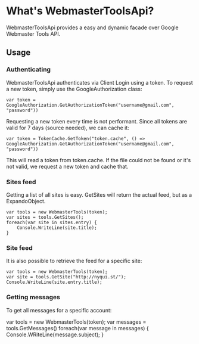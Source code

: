 # What's WebmasterToolsApi?

WebmasterToolsApi provides a easy and dynamic facade over Google Webmaster Tools API.

## Usage

### Authenticating
WebmasterToolsApi authenticates via Client Login using a token. To request a new token, simply use the GoogleAuthorization class:

    var token = GoogleAuthorization.GetAuthorizationToken("username@gmail.com", "password"))
    
Requesting a new token every time is not performant. Since all tokens are valid for 7 days (source needed), we can cache it:

    var token = TokenCache.GetToken("token.cache", () => GoogleAuthorization.GetAuthorizationToken("username@gmail.com", "password"))
    
This will read a token from token.cache. If the file could not be found or it's not valid, we request a new token and cache that.

### Sites feed
Getting a list of all sites is easy. GetSites will return the actual feed, but as a ExpandoObject.

    var tools = new WebmasterTools(token);
    var sites = tools.GetSites();
    foreach(var site in sites.entry) {
        Console.WriteLine(site.title);
    }    
    
### Site feed
It is also possible to retrieve the feed for a specific site:

    var tools = new WebmasterTools(token);
    var site = tools.GetSite("http://nyqui.st/");
    Console.WriteLine(site.entry.title);
    
### Getting messages
To get all messages for a specific account:

   var tools = new WebmasterTools(token);
   var messages = tools.GetMessages()
   foreach(var message in messages) {
        Console.WRiteLine(message.subject);
   }